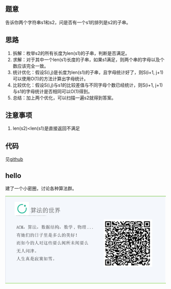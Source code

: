 ## 题意

告诉你两个字符串s1和s2，问是否有一个s1的排列是s2的子串。  

## 思路

1. 拆解：枚举s2的所有长度为len(s1)的子串，判断是否满足。
2. 求解：对于其中一个len(s1)长度的子串，如果s1满足，则两个串的字母以及个数应该完全一致。  
3. 统计优化：假设S(i,j)是长度为len(s1)的子串，且字母统计好了，则S(i+1, j+1)可以使用O(1)的方法计算出字母统计。
4. 比较优化：假设S(i,j)与s1的比较差值与不同字母个数已经统计，则S(i+1, j+1)与s1的字母统计是否相同可以O(1)得到。  
5. 总结：加上两个优化，可以扫描一遍s2就得到答案。

## 注意事项

1. len(s2)<len(s1)是直接返回不满足  



## 代码

见[github](https://github.com/tiankonguse/leetcode-solutions/tree/master/problemset/permutation-in-string)


## hello

建了一个小密圈，讨论各种算法群。  

![小密圈](/images/suanfa_xiaomiquan.jpg)